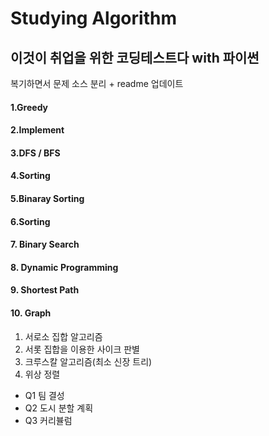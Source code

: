 # Studying Algorithm
## 이것이 취업을 위한 코딩테스트다 with 파이썬
복기하면서 문제 소스 분리 + readme 업데이트
#### 1.Greedy
#### 2.Implement
#### 3.DFS / BFS
#### 4.Sorting
#### 5.Binaray Sorting
#### 6.Sorting
#### 7. Binary Search
#### 8. Dynamic Programming
#### 9. Shortest Path
#### 10. Graph
1. 서로소 집합 알고리즘
2. 서롯 집합을 이용한 사이크 판별
3. 크루스칼 알고리즘(최소 신장 트리)
4. 위상 정렬
- Q1 팀 결성
- Q2 도시 분할 계획
- Q3 커리뷸럼

